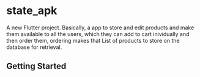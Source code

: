 # state_apk

A new Flutter project. Basically, a app to store and edit products and make them available to all the users, which they can add to cart inividually and then order them, ordering makes that List of products to store on the database for retrieval. 

## Getting Started

